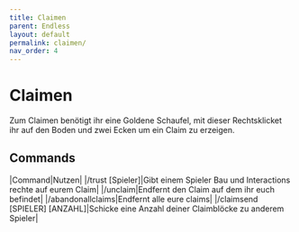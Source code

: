 ```yaml
---
title: Claimen
parent: Endless
layout: default
permalink: claimen/
nav_order: 4
---
```


# Claimen

Zum Claimen benötigt ihr eine Goldene Schaufel, mit dieser Rechtsklicket ihr auf den Boden und zwei Ecken um ein Claim zu erzeigen.

## Commands

|Command|Nutzen|
|/trust [Spieler]|Gibt einem Spieler Bau und Interactions rechte auf eurem Claim|
|/unclaim|Endfernt den Claim auf dem ihr euch befindet|
|/abandonallclaims|Endfernt alle eure claims|
|/claimsend [SPIELER] [ANZAHL]|Schicke eine Anzahl deiner Claimblöcke zu anderem Spieler|
